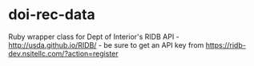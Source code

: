 # doi-rec-data
Ruby wrapper class for Dept of Interior's RIDB API - http://usda.github.io/RIDB/ - be sure to get an API key from https://ridb-dev.nsitellc.com/?action=register
